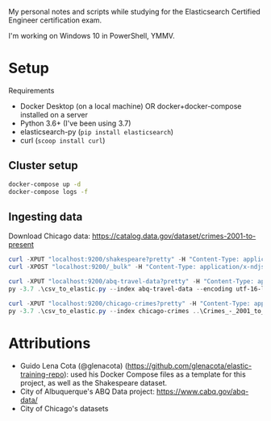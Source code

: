 My personal notes and scripts while studying for the Elasticsearch Certified Engineer certification exam.

I'm working on Windows 10 in PowerShell, YMMV.

# Setup
Requirements
- Docker Desktop (on a local machine) OR docker+docker-compose installed on a server
- Python 3.6+ (I've been using 3.7)
- elasticsearch-py (`pip install elasticsearch`)
- curl (`scoop install curl`)

## Cluster setup
```bash
docker-compose up -d
docker-compose logs -f
```

## Ingesting data
Download Chicago data: https://catalog.data.gov/dataset/crimes-2001-to-present

```powershell
curl -XPUT "localhost:9200/shakespeare?pretty" -H "Content-Type: application/json" --data-binary "@shakespeare-index.json"
curl -XPOST "localhost:9200/_bulk" -H "Content-Type: application/x-ndjson" --data-binary "@shakespeare_dataset.json"

curl -XPUT "localhost:9200/abq-travel-data?pretty" -H "Content-Type: application/json" --data-binary "@abq-travel-data-index.json"
py -3.7 .\csv_to_elastic.py --index abq-travel-data --encoding utf-16-le .\TravelSept2015toPresent-en-us.csv

curl -XPUT "localhost:9200/chicago-crimes?pretty" -H "Content-Type: application/json" --data-binary "@chicago-crimes-index.json"
py -3.7 .\csv_to_elastic.py --index chicago-crimes ..\Crimes_-_2001_to_Present.csv
```


# Attributions
- Guido Lena Cota (@glenacota) (https://github.com/glenacota/elastic-training-repo): used his Docker Compose files as a template for this project, as well as the Shakespeare dataset.
- City of Albuquerque's ABQ Data project: https://www.cabq.gov/abq-data/
- City of Chicago's datasets
